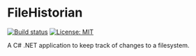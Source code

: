 # FileHistorian

[![Build status](https://ci.appveyor.com/api/projects/status/ywkq1g7ra43p76p9?svg=true)](https://ci.appveyor.com/project/jpdillingham/filehistorian)
[![License: MIT](https://img.shields.io/badge/License-MIT-blue.svg)](https://github.com/jpdillingham/filehistorian/blob/master/LICENSE)

A C# .NET application to keep track of changes to a filesystem.


